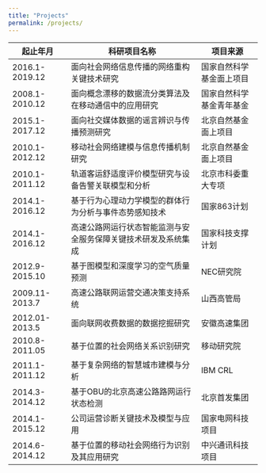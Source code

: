 ```yaml
---
title: "Projects"
permalink: /projects/
---
```


| 起止年月       | 科研项目名称                                                 | 项目来源                 |
| -------------- | ------------------------------------------------------------ | ------------------------ |
| 2016.1-2019.12 | 面向社会网络信息传播的网络重构关键技术研究                   | 国家自然科学基金面上项目 |
| 2008.1-2010.12 | 面向概念漂移的数据流分类算法及在移动通信中的应用研究         | 国家自然科学基金青年基金 |
| 2015.1-2017.12 | 面向社交媒体数据的谣言辨识与传播预测研究                     | 北京自然基金面上项目     |
| 2010.1-2012.12 | 移动社会网络建模与信息传播机制研究                           | 北京自然基金面上项目     |
| 2010.1-2011.12 | 轨道客运舒适度评价模型研究与设备告警关联模型和分析           | 北京市科委重大专项       |
| 2014.1-2016.12 | 基于行为心理动力学模型的群体行为分析与事件态势感知技术       | 国家863计划              |
| 2014.1-2016.12 | 高速公路网运行状态智能监测与安全服务保障关键技术研发及系统集成 | 国家科技支撑计划         |
| 2012.9-2015.10 | 基于图模型和深度学习的空气质量预测                           | NEC研究院                |
| 2009.11-2013.7 | 高速公路联网运营交通决策支持系统                             | 山西高管局               |
| 2012.01-2013.5 | 面向联网收费数据的数据挖掘研究                               | 安徽高速集团             |
| 2010.8-2011.05 | 基于位置的社会网络关系识别研究                               | 移动研究院               |
| 2011.1-2011.12 | 基于复杂网络的智慧城市建模与分析                             | IBM CRL                  |
| 2014.3-2014.12 | 基于OBU的北京高速公路路网运行状态检测                        | 北京首发集团             |
| 2014.1-2015.12 | 公司运营诊断关键技术及模型与应用                             | 国家电网科技项目         |
| 2014.6-2014.12 | 基于位置的移动社会网络行为识别及其应用研究                   | 中兴通讯科技项目         |

 